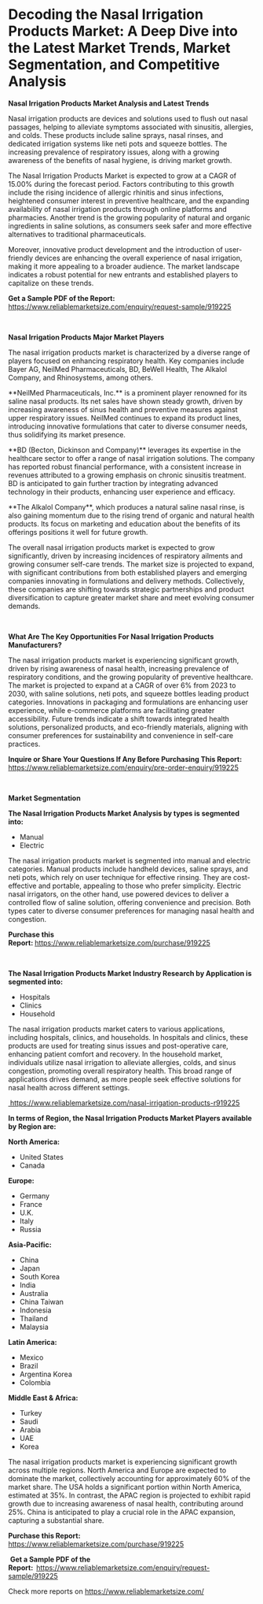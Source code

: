 <p><h1>Decoding the Nasal Irrigation Products Market: A Deep Dive into the Latest Market Trends, Market Segmentation, and Competitive Analysis</h1></p><p><strong>Nasal Irrigation Products Market Analysis and Latest Trends</strong></p>
<p><p>Nasal irrigation products are devices and solutions used to flush out nasal passages, helping to alleviate symptoms associated with sinusitis, allergies, and colds. These products include saline sprays, nasal rinses, and dedicated irrigation systems like neti pots and squeeze bottles. The increasing prevalence of respiratory issues, along with a growing awareness of the benefits of nasal hygiene, is driving market growth. </p><p>The Nasal Irrigation Products Market is expected to grow at a CAGR of 15.00% during the forecast period. Factors contributing to this growth include the rising incidence of allergic rhinitis and sinus infections, heightened consumer interest in preventive healthcare, and the expanding availability of nasal irrigation products through online platforms and pharmacies. Another trend is the growing popularity of natural and organic ingredients in saline solutions, as consumers seek safer and more effective alternatives to traditional pharmaceuticals. </p><p>Moreover, innovative product development and the introduction of user-friendly devices are enhancing the overall experience of nasal irrigation, making it more appealing to a broader audience. The market landscape indicates a robust potential for new entrants and established players to capitalize on these trends.</p></p>
<p><strong>Get a Sample PDF of the Report:&nbsp;</strong> <a href="https://www.reliablemarketsize.com/enquiry/request-sample/919225?utm_campaign=2803&utm_medium=2&utm_source=Github&utm_content=ia&utm_term=03032025&utm_id=nasal-irrigation-products">https://www.reliablemarketsize.com/enquiry/request-sample/919225</a></p>
<p>&nbsp;</p>
<p><strong>Nasal Irrigation Products Major Market Players</strong></p>
<p><p>The nasal irrigation products market is characterized by a diverse range of players focused on enhancing respiratory health. Key companies include Bayer AG, NeilMed Pharmaceuticals, BD, BeWell Health, The Alkalol Company, and Rhinosystems, among others.</p><p>**NeilMed Pharmaceuticals, Inc.** is a prominent player renowned for its saline nasal products. Its net sales have shown steady growth, driven by increasing awareness of sinus health and preventive measures against upper respiratory issues. NeilMed continues to expand its product lines, introducing innovative formulations that cater to diverse consumer needs, thus solidifying its market presence.</p><p>**BD (Becton, Dickinson and Company)** leverages its expertise in the healthcare sector to offer a range of nasal irrigation solutions. The company has reported robust financial performance, with a consistent increase in revenues attributed to a growing emphasis on chronic sinusitis treatment. BD is anticipated to gain further traction by integrating advanced technology in their products, enhancing user experience and efficacy.</p><p>**The Alkalol Company**, which produces a natural saline nasal rinse, is also gaining momentum due to the rising trend of organic and natural health products. Its focus on marketing and education about the benefits of its offerings positions it well for future growth. </p><p>The overall nasal irrigation products market is expected to grow significantly, driven by increasing incidences of respiratory ailments and growing consumer self-care trends. The market size is projected to expand, with significant contributions from both established players and emerging companies innovating in formulations and delivery methods. Collectively, these companies are shifting towards strategic partnerships and product diversification to capture greater market share and meet evolving consumer demands.</p></p>
<p>&nbsp;</p>
<p><strong>What Are The Key Opportunities For Nasal Irrigation Products Manufacturers?</strong></p>
<p><p>The nasal irrigation products market is experiencing significant growth, driven by rising awareness of nasal health, increasing prevalence of respiratory conditions, and the growing popularity of preventive healthcare. The market is projected to expand at a CAGR of over 6% from 2023 to 2030, with saline solutions, neti pots, and squeeze bottles leading product categories. Innovations in packaging and formulations are enhancing user experience, while e-commerce platforms are facilitating greater accessibility. Future trends indicate a shift towards integrated health solutions, personalized products, and eco-friendly materials, aligning with consumer preferences for sustainability and convenience in self-care practices.</p></p>
<p><strong>Inquire or Share Your Questions If Any Before Purchasing This Report:</strong> <a href="https://www.reliablemarketsize.com/enquiry/pre-order-enquiry/919225?utm_campaign=2803&utm_medium=2&utm_source=Github&utm_content=ia&utm_term=03032025&utm_id=nasal-irrigation-products">https://www.reliablemarketsize.com/enquiry/pre-order-enquiry/919225</a></p>
<p>&nbsp;</p>
<p><strong>Market Segmentation</strong></p>
<p><strong>The Nasal Irrigation Products Market Analysis by types is segmented into:</strong></p>
<p><ul><li>Manual</li><li>Electric</li></ul></p>
<p><p>The nasal irrigation products market is segmented into manual and electric categories. Manual products include handheld devices, saline sprays, and neti pots, which rely on user technique for effective rinsing. They are cost-effective and portable, appealing to those who prefer simplicity. Electric nasal irrigators, on the other hand, use powered devices to deliver a controlled flow of saline solution, offering convenience and precision. Both types cater to diverse consumer preferences for managing nasal health and congestion.</p></p>
<p><strong>Purchase this Report:&nbsp;</strong><a href="https://www.reliablemarketsize.com/purchase/919225?utm_campaign=2803&utm_medium=2&utm_source=Github&utm_content=ia&utm_term=03032025&utm_id=nasal-irrigation-products">https://www.reliablemarketsize.com/purchase/919225</a></p>
<p>&nbsp;</p>
<p><strong>The Nasal Irrigation Products Market Industry Research by Application is segmented into:</strong></p>
<p><ul><li>Hospitals</li><li>Clinics</li><li>Household</li></ul></p>
<p><p>The nasal irrigation products market caters to various applications, including hospitals, clinics, and households. In hospitals and clinics, these products are used for treating sinus issues and post-operative care, enhancing patient comfort and recovery. In the household market, individuals utilize nasal irrigation to alleviate allergies, colds, and sinus congestion, promoting overall respiratory health. This broad range of applications drives demand, as more people seek effective solutions for nasal health across different settings.</p></p>
<p><a href="https://www.reliablemarketsize.com/nasal-irrigation-products-r919225?utm_campaign=2803&utm_medium=2&utm_source=Github&utm_content=ia&utm_term=03032025&utm_id=nasal-irrigation-products">&nbsp;https://www.reliablemarketsize.com/nasal-irrigation-products-r919225</a></p>
<p><strong>In terms of Region, the Nasal Irrigation Products Market Players available by Region are:</strong></p>
<p>
    <p> <strong> North America: </strong>
        <ul>
            <li>United States</li>
            <li>Canada</li>
        </ul>
        </p> 
    <p> <strong> Europe: </strong>
        <ul>
            <li>Germany</li>
            <li>France</li>
            <li>U.K.</li>
            <li>Italy</li>
            <li>Russia</li>
        </ul>
        </p> 
    <p> <strong> Asia-Pacific: </strong>
        <ul>
            <li>China</li>
            <li>Japan</li>
            <li>South Korea</li>
            <li>India</li>
            <li>Australia</li>
            <li>China Taiwan</li>
            <li>Indonesia</li>
            <li>Thailand</li>
            <li>Malaysia</li>
        </ul>
        </p> 
    <p> <strong> Latin America: </strong>
        <ul>
            <li>Mexico</li>
            <li>Brazil</li>
            <li>Argentina Korea</li>
            <li>Colombia</li>
        </ul>
        </p> 
    <p> <strong> Middle East & Africa: </strong>
        <ul>
            <li>Turkey</li>
            <li>Saudi</li>
            <li>Arabia</li>
            <li>UAE</li>
            <li>Korea</li>
        </ul>
    </p>
    </p>
<p><p>The nasal irrigation products market is experiencing significant growth across multiple regions. North America and Europe are expected to dominate the market, collectively accounting for approximately 60% of the market share. The USA holds a significant portion within North America, estimated at 35%. In contrast, the APAC region is projected to exhibit rapid growth due to increasing awareness of nasal health, contributing around 25%. China is anticipated to play a crucial role in the APAC expansion, capturing a substantial share.</p></p>
<p><strong>Purchase this Report: </strong><a href="https://www.reliablemarketsize.com/purchase/919225?utm_campaign=2803&utm_medium=2&utm_source=Github&utm_content=ia&utm_term=03032025&utm_id=nasal-irrigation-products">https://www.reliablemarketsize.com/purchase/919225</a></p>
<p>&nbsp;<strong>Get a Sample PDF of the Report:&nbsp;&nbsp;</strong><a href="https://www.reliablemarketsize.com/enquiry/request-sample/919225?utm_campaign=2803&utm_medium=2&utm_source=Github&utm_content=ia&utm_term=03032025&utm_id=nasal-irrigation-products">https://www.reliablemarketsize.com/enquiry/request-sample/919225</a></p>
<p><strong></strong></p>
<p>Check more reports on <a href="https://www.reliablemarketsize.com/?utm_campaign=2803&utm_medium=2&utm_source=Github&utm_content=ia&utm_term=03032025&utm_id=nasal-irrigation-products">https://www.reliablemarketsize.com/</a></p>